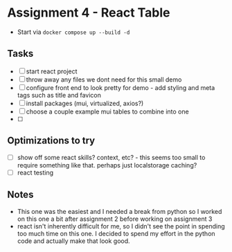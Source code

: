 # Assignment 4 - React Table

- Start via `docker compose up --build -d`

## Tasks

- [ ] start react project
- [ ] throw away any files we dont need for this small demo
- [ ] configure front end to look pretty for demo - add styling and meta tags such as title and favicon
- [ ] install packages (mui, virtualized, axios?)
- [ ] choose a couple example mui tables to combine into one
- [ ]

## Optimizations to try

- [ ] show off some react skills? context, etc? - this seems too small to require something like that. perhaps just localstorage caching?
- [ ] react testing

## Notes

- This one was the easiest and I needed a break from python so I worked on this one a bit after assignment 2 before working on assignment 3
- react isn't inherently difficult for me, so I didn't see the point in spending too much time on this one. I decided to spend my effort in the python code and actually make that look good.
